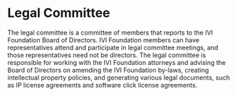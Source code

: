 # Legal Committee

The legal committee is a committee of members that reports to the IVI
Foundation Board of Directors. IVI Foundation members can have
representatives attend and participate in legal committee meetings, and
those representatives need not be directors. The legal committee is
responsible for working with the IVI Foundation attorneys and advising
the Board of Directors on amending the IVI Foundation by-laws, creating
intellectual property policies, and generating various legal documents,
such as IP license agreements and software click license agreements.
